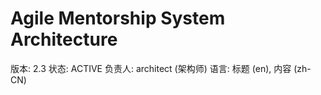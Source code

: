# Agile Mentorship System Architecture

版本: 2.3
状态: ACTIVE
负责人: architect (架构师)
语言: 标题 (en), 内容 (zh-CN)
